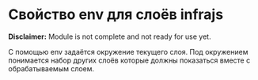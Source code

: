 # Свойство env для слоёв infrajs
**Disclaimer:** Module is not complete and not ready for use yet.

С помощью env задаётся окружение текущего слоя. Под окружением понимается набор других слоёв которые должны показаться вместе с обрабатываемым слоем.